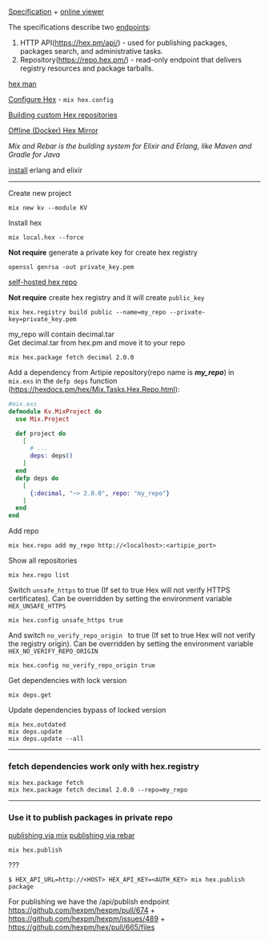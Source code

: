 [Specification](https://github.com/hexpm/specifications/blob/488fdb7e0d92c2149b7d21088621176d3ec76c8d/apiary.apib) + [online viewer](https://dillinger.io/)

The specifications describe two [endpoints](https://github.com/hexpm/specifications/blob/main/endpoints.md#repository):
1. HTTP API(https://hex.pm/api/) - used for publishing packages, packages search, and administrative tasks.
2. Repository(https://repo.hex.pm/) - read-only endpoint that delivers registry resources and package tarballs.

[hex man](https://medium.com/@toddresudek/hex-power-user-deb608e60935)

[Configure Hex](https://hexdocs.pm/hex/Mix.Tasks.Hex.Config.html) - `mix hex.config`

[Building custom Hex repositories](https://dashbit.co/blog/mix-hex-registry-build)

[Offline (Docker) Hex Mirror](https://fnlog.dev/wanderer/elixir-bit-offline-docker-hex-mirror/)

_Mix and Rebar is the building system for Elixir and Erlang, like Maven and Gradle for Java_

[install](https://elixir-lang.org/install.html) erlang and elixir

<hr>

Create new project
```shell
mix new kv --module KV
```

Install hex
```shell
mix local.hex --force
```

**Not require** generate a private key for create hex registry
```shell
openssl genrsa -out private_key.pem
 ```

[self-hosted hex repo](https://hex.pm/docs/self_hosting)

**Not require** create hex registry and it will create `public_key`
```shell
mix hex.registry build public --name=my_repo --private-key=private_key.pem
```
[//]: # (todo расковырять как делать публичный ключ без создания registry через hex )

my_repo will contain decimal.tar  
Get decimal.tar from hex.pm and move it to your repo
```shell
mix hex.package fetch decimal 2.0.0
```

Add a dependency from Artipie repository(repo name is **_my_repo_**) in `mix.exs` in the `defp deps` function (https://hexdocs.pm/hex/Mix.Tasks.Hex.Repo.html):
```elixir
#mix.exs
defmodule Kv.MixProject do
  use Mix.Project

  def project do
    [
      # ...
      deps: deps()
    ]
  end
  defp deps do
    [
      {:decimal, "~> 2.0.0", repo: "my_repo"}
    ]
  end
end
```

Add repo
```shell
mix hex.repo add my_repo http://<localhost>:<artipie_port>
```

Show all repositories
```shell
mix hex.repo list
```

Switch `unsafe_https` to true (If set to true Hex will not verify HTTPS certificates). Can be overridden by setting the environment variable `HEX_UNSAFE_HTTPS`
```shell
mix hex.config unsafe_https true
```
And switch `no_verify_repo_origin ` to true (If set to true Hex will not verify the registry origin). Can be overridden by setting the environment variable `HEX_NO_VERIFY_REPO_ORIGIN`
```shell
mix hex.config no_verify_repo_origin true
```

Get dependencies with lock version
```shell
mix deps.get
```

Update dependencies bypass of locked version
```shell
mix hex.outdated
mix deps.update
mix deps.update --all
```

<hr>

### fetch dependencies work only with hex.registry
```shell
mix hex.package fetch
mix hex.package fetch decimal 2.0.0 --repo=my_repo
```

<hr>

###  Use it to publish packages in private repo

[publishing via mix](https://hex.pm/docs/publish)
[publishing via rebar](https://hex.pm/docs/rebar3_publish)

```shell
mix hex.publish
```
???
```shell
$ HEX_API_URL=http://<HOST> HEX_API_KEY=<AUTH_KEY> mix hex.publish package
```

For publishing we have the /api/publish endpoint https://github.com/hexpm/hexpm/pull/674 + https://github.com/hexpm/hexpm/issues/489 + https://github.com/hexpm/hex/pull/665/files

